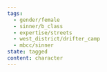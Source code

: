 ```yaml
---
tags:
  - gender/female
  - sinner/b_class
  - expertise/streets
  - west_district/drifter_camp
  - mbcc/sinner
state: tagged
content: character
---
```

